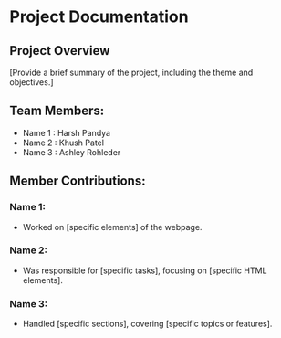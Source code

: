 # Project Documentation

## Project Overview

[Provide a brief summary of the project, including the theme and objectives.]

## Team Members:

-   Name 1 : Harsh Pandya
-   Name 2 : Khush Patel
-   Name 3 : Ashley Rohleder

## Member Contributions:

### Name 1:

-   Worked on [specific elements] of the webpage.

### Name 2:

-   Was responsible for [specific tasks], focusing on [specific HTML elements].

### Name 3:

-   Handled [specific sections], covering [specific topics or features].